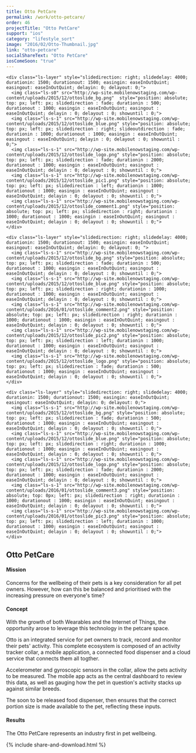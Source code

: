```yaml
---
title: Otto PetCare
permalink: /work/otto-petcare/
order: 46
projectTitle: "Otto PetCare"
support: "ios"
category: "lifestyle_sort"
image: "2016/02/Otto-Thumbnail.jpg"
link: "otto-petcare"
socialShareText: "Otto PetCare"
iosComeSoon: "true"
---
```

<div class="avia-layerslider solid_bottom_border">
  <div id="layerslider_1" class="ls-wp-container">

    <div class="ls-layer" style="slidedirection: right; slidedelay: 4000; durationin: 1500; durationout: 1500; easingin: easeInOutQuint; easingout: easeInOutQuint; delayin: 0; delayout: 0;">
      <img class="ls-s0" src="http://wp-site.mobilenowstaging.com/wp-content/uploads/2015/12/ottoslide_bg.png"  style="position: absolute; top: px; left: px; slidedirection : fade; durationin : 500; durationout : 1000; easingin : easeInOutQuint; easingout : easeInOutQuint; delayin : 0; delayout : 0; showuntil : 0;">
      <img class="ls-s-1" src="http://wp-site.mobilenowstaging.com/wp-content/uploads/2015/12/ottoslide_blue.png" style="position: absolute; top: px; left: px; slidedirection : right; slideoutdirection : fade;  durationin : 1000; durationout : 1000; easingin : easeInOutQuint; easingout : easeInOutQuint; delayin : 0; delayout : 0; showuntil : 0;">
      <img class="ls-s-1" src="http://wp-site.mobilenowstaging.com/wp-content/uploads/2015/12/ottoslide_logo.png" style="position: absolute; top: px; left: px; slidedirection : fade; durationin : 2000; durationout : 1000; easingin : easeInOutQuint; easingout : easeInOutQuint; delayin : 0; delayout : 0; showuntil : 0;">
      <img class="ls-s-1" src="http://wp-site.mobilenowstaging.com/wp-content/uploads/2015/12/ottoslide_pic1.png" style="position: absolute; top: px; left: px; slidedirection : left; durationin : 1000; durationout : 1000; easingin : easeInOutQuint; easingout : easeInOutQuint; delayin : 0; delayout : 0; showuntil : 0;">
      <img class="ls-s-1" src="http://wp-site.mobilenowstaging.com/wp-content/uploads/2015/12/ottoslide_comment1.png" style="position: absolute; top: px; left: px; slidedirection : right; durationin : 1000; durationout : 1000; easingin : easeInOutQuint; easingout : easeInOutQuint; delayin : 0; delayout : 0; showuntil : 0;">
    </div>

    <div class="ls-layer" style="slidedirection: right; slidedelay: 4000; durationin: 1500; durationout: 1500; easingin: easeInOutQuint; easingout: easeInOutQuint; delayin: 0; delayout: 0; ">
      <img class="ls-s-1" src="http://wp-site.mobilenowstaging.com/wp-content/uploads/2015/12/ottoslide_bg.png" style="position: absolute; top: px; left: px; slidedirection : fade; durationin : 500; durationout : 1000; easingin : easeInOutQuint; easingout : easeInOutQuint; delayin : 0; delayout : 0; showuntil : 0;">
      <img class="ls-s-1" src="http://wp-site.mobilenowstaging.com/wp-content/uploads/2015/12/ottoslide_blue.png" style="position: absolute; top: px; left: px; slidedirection : right; durationin : 1000; durationout : 1000; easingin : easeInOutQuint; easingout : easeInOutQuint; delayin : 0; delayout : 0; showuntil : 0;">
      <img class="ls-s-1" src="http://wp-site.mobilenowstaging.com/wp-content/uploads/2016/01/ottoslide_comment2.png" style="position: absolute; top: px; left: px; slidedirection : right; durationin : 1000; durationout : 1000; easingin : easeInOutQuint; easingout : easeInOutQuint; delayin : 0; delayout : 0; showuntil : 0;">
      <img class="ls-s-1" src="http://wp-site.mobilenowstaging.com/wp-content/uploads/2015/12/ottoslide_pic2.png" style="position: absolute; top: px; left: px; slidedirection : left; durationin : 1000; durationout : 1000; easingin : easeInOutQuint; easingout : easeInOutQuint; delayin : 0; delayout : 0; showuntil : 0;">
      <img class="ls-s-1" src="http://wp-site.mobilenowstaging.com/wp-content/uploads/2015/12/ottoslide_logo.png" style="position: absolute; top: px; left: px; slidedirection : fade; durationin : 500; durationout : 1000; easingin : easeInOutQuint; easingout : easeInOutQuint; delayin : 0; delayout : 0; showuntil : 0;">
    </div>

    <div class="ls-layer" style="slidedirection: right; slidedelay: 4000; durationin: 1500; durationout: 1500; easingin: easeInOutQuint; easingout: easeInOutQuint; delayin: 0; delayout: 0;">
      <img class="ls-s-1" src="http://wp-site.mobilenowstaging.com/wp-content/uploads/2015/12/ottoslide_bg.png" style="position: absolute; top: px; left: px; slidedirection : fade; durationin : 500; durationout : 1000; easingin : easeInOutQuint; easingout : easeInOutQuint; delayin : 0; delayout : 0; showuntil : 0;">
      <img class="ls-s-1" src="http://wp-site.mobilenowstaging.com/wp-content/uploads/2015/12/ottoslide_blue.png" style="position: absolute; top: px; left: px; slidedirection : right; durationin : 1000; durationout : 1000; easingin : easeInOutQuint; easingout : easeInOutQuint; delayin : 0; delayout : 0; showuntil : 0;">
      <img class="ls-s-1" src="http://wp-site.mobilenowstaging.com/wp-content/uploads/2015/12/ottoslide_logo.png" style="position: absolute; top: px; left: px; slidedirection : fade; durationin : 2000; durationout : 1000; easingin : easeInOutQuint; easingout : easeInOutQuint; delayin : 0; delayout : 0; showuntil : 0;">
      <img class="ls-s-1" src="http://wp-site.mobilenowstaging.com/wp-content/uploads/2016/01/ottoslide_comment3.png" style="position: absolute; top: 0px; left: px; slidedirection : right; durationin : 1000; durationout : 1000; easingin : easeInOutQuint; easingout : easeInOutQuint; delayin : 0; delayout : 0; showuntil : 0;">
      <img class="ls-s-1" src="http://wp-site.mobilenowstaging.com/wp-content/uploads/2016/01/ottoslide_pic3.png" style="position: absolute; top: px; left: px; slidedirection : left; durationin : 1000; durationout : 1000; easingin : easeInOutQuint; easingout : easeInOutQuint; delayin : 0; delayout : 0; showuntil : 0;">
    </div>
  </div>
</div>

<div class="wrapper content project-detail" markdown="1">
  <h2 class="content-h2 with-bottom-line">Otto PetCare</h2>

#### Mission

Concerns for the wellbeing of their pets is a key consideration for all pet owners. However, how can this be balanced and prioritised with the increasing pressure on everyone's time?

#### Concept

With the growth of both Wearables and the Internet of Things, the opportunity arose to leverage this technology in the petcare space.

Otto is an integrated service for pet owners to track, record and monitor their pets' activity. This complete ecosystem is composed of an activity tracker collar, a mobile application, a connected food dispenser and a cloud service that connects them all togther.

Accelerometer and gyroscopic sensors in the collar, allow the pets activity to be measured. The mobile app acts as the central dashboard to review this data, as well as gauging how the pet in question's activity stacks up against similar breeds.

The soon to be released food dispenser, then ensures that the correct portion size is made available to the pet, reflecting these inputs.

#### Results

The Otto PetCare represents an industry first in pet wellbeing.

</div>

{% include share-and-download.html %}

<script>
$(document).ready(function() {
  if (typeof $.fn.layerSlider == "undefined") {
    lsShowNotice('layerslider_1','jquery');
  }
  else if (typeof $.transit == "undefined" || typeof $.transit.modifiedForLayerSlider == "undefined") {
    lsShowNotice('layerslider_1', 'transit');
  }
  else
  {
    $("#layerslider_1").layerSlider({
      width : '1440px',
      height : '650px',
      responsive : true,
      responsiveUnder : 0,
      sublayerContainer : 0,
      autoStart : true,
      pauseOnHover : true,
      firstLayer : 1,
      animateFirstLayer : true,
      randomSlideshow : false,
      twoWaySlideshow : true,
      loops : 0,
      forceLoopNum : true,
      autoPlayVideos : true,
      autoPauseSlideshow : 'auto',
      youtubePreview : 'maxresdefault.jpg',
      keybNav : true,
      touchNav : true,
      skin : 'fullwidth',
      skinsPath : '../../css/LayerSlider/skins/',
      globalBGColor : 'transparent',
      navPrevNext : true,
      navStartStop : false,
      navButtons : true,
      hoverPrevNext : true,
      hoverBottomNav : false,
      showBarTimer : false,
      showCircleTimer : true,
      thumbnailNavigation : 'hover',
      tnWidth : 100,
      tnHeight : 60,
      tnContainerWidth : '60%',
      tnActiveOpacity : 35,
      tnInactiveOpacity : 100,
      imgPreload : true,
      yourLogo : false,
      yourLogoStyle : 'left: 10px; top: 10px;',
      yourLogoLink : false,
      yourLogoTarget : '_self',
      cbInit : function(element) { },
      cbStart : function(data) { },
      cbStop : function(data) { },
      cbPause : function(data) { },
      cbAnimStart : function(data) { },
      cbAnimStop : function(data) { },
      cbPrev : function(data) { },
      cbNext : function(data) { }
    });
  }
});
</script>
